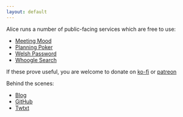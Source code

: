 ```yaml
---
layout: default
---
```


Alice runs a number of public-facing services which are free to use:

* [Meeting Mood](https://meeting-mood.wheresalice.info/)
* [Planning Poker](https://hatjitsu.wheresalice.info/)
* [Welsh Password](https://welshpassword.wheresalice.info/)
* [Whoogle Search](https://whoogle.wheresalice.info/)

If these prove useful, you are welcome to donate on [ko-fi](https://ko-fi.com/wheresalice) or [patreon](https://www.patreon.com/wheresalice)

Behind the scenes:

* [Blog](gemini://envs.net/~wheresalice)
* [GitHub](https://github.com/wheresalice/)
* [Twtxt](https://wheresalice.envs.net/twtxt.txt)